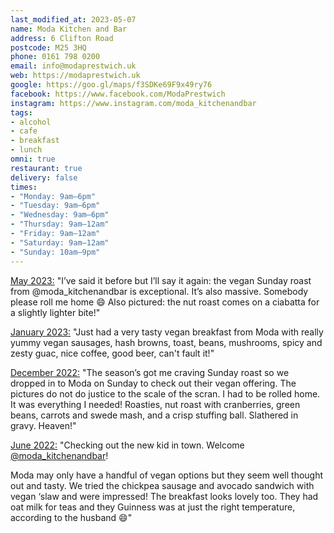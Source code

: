```yaml
---
last_modified_at: 2023-05-07
name: Moda Kitchen and Bar
address: 6 Clifton Road
postcode: M25 3HQ
phone: 0161 798 0200
email: info@modaprestwich.uk
web: https://modaprestwich.uk
google: https://goo.gl/maps/f3SDKe69F9x49ry76
facebook: https://www.facebook.com/ModaPrestwich
instagram: https://www.instagram.com/moda_kitchenandbar
tags:
- alcohol
- cafe
- breakfast
- lunch
omni: true
restaurant: true
delivery: false
times:
- "Monday: 9am–6pm"
- "Tuesday: 9am–6pm"
- "Wednesday: 9am–6pm"
- "Thursday: 9am–12am"
- "Friday: 9am–12am"
- "Saturday: 9am–12am"
- "Sunday: 10am–9pm"
---
```


[May 2023:](https://www.instagram.com/p/Cr8q0nZt3lA) "I’ve said it before but I’ll say it again: the vegan Sunday roast from @moda_kitchenandbar is exceptional. It’s also massive. Somebody please roll me home 😄 Also pictured: the nut roast comes on a ciabatta for a slightly lighter bite!"

[January 2023:](https://www.facebook.com/groups/veganprestwich/posts/1846781452365929/) "Just had a very tasty vegan breakfast from Moda with really yummy vegan sausages, hash browns, toast, beans, mushrooms, spicy and zesty guac, nice coffee, good beer, can't fault it!"

[December 2022:](https://www.instagram.com/p/CmY64R9t7Fr) "The season’s got me craving Sunday roast so we dropped in to Moda on Sunday to check out their vegan offering. The pictures do not do justice to the scale of the scran. I had to be rolled home. It was everything I needed! Roasties, nut roast with cranberries, green beans, carrots and swede mash, and a crisp stuffing ball. Slathered in gravy. Heaven!"

[June 2022:](https://www.instagram.com/p/CfY5yOTN2dO) "Checking out the new kid in town. Welcome [@moda_kitchenandbar](https://www.instagram.com/moda_kitchenandbar)!

Moda may only have a handful of vegan options but they seem well thought out and tasty. We tried the chickpea sausage and avocado sandwich with vegan ‘slaw and were impressed! The breakfast looks lovely too. They had oat milk for teas and they Guinness was at just the right temperature, according to the husband 😄"
